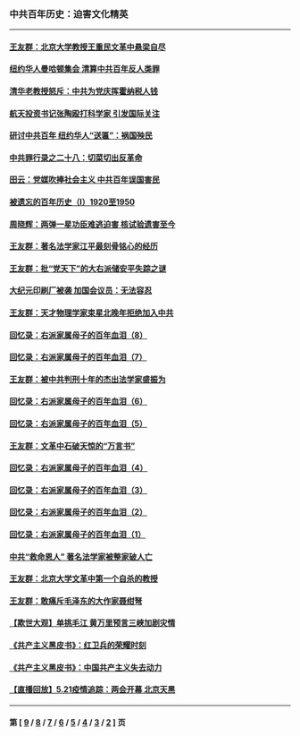 ### 中共百年历史：迫害文化精英
---
#### [王友群：北京大学教授王重民文革中悬梁自尽](../../pages/nf1176111/n13084645.md?07300430) 
#### [纽约华人曼哈顿集会 清算中共百年反人类罪](../../pages/nf1176111/n13084157.md?07300430) 
#### [清华老教授怒斥：中共为党庆挥霍纳税人钱](../../pages/nf1176111/n13071430.md?07300430) 
#### [航天投资书记张陶殴打科学家 引发国际关注](../../pages/nf1176111/n13069132.md?07300430) 
#### [研讨中共百年 纽约华人“送匾”：祸国殃民](../../pages/nf1176111/n13057367.md?07300430) 
#### [中共罪行录之二十八：切菜切出反革命](../../pages/nf1176111/n13030600.md?07300430) 
#### [田云：党媒吹捧社会主义 中共百年误国害民](../../pages/nf1176111/n13006682.md?07300430) 
#### [被遗忘的百年历史（I）1920至1950](../../pages/nf1176111/n12986411.md?07300430) 
#### [周晓辉：两弹一星功臣难逃迫害 核试验遗害至今](../../pages/nf1176111/n12974997.md?07300430) 
#### [王友群：著名法学家江平最刻骨铭心的经历](../../pages/nf1176111/n12970787.md?07300430) 
#### [王友群：批“党天下”的大右派储安平失踪之谜](../../pages/nf1176111/n12954229.md?07300430) 
#### [大纪元印刷厂被袭 加国会议员：无法容忍](../../pages/nf1176111/n12883028.md?07300430) 
#### [王友群：天才物理学家束星北晚年拒绝加入中共](../../pages/nf1176111/n12792913.md?07300430) 
#### [回忆录：右派家属母子的百年血泪（8）](../../pages/nf1176111/n12706196.md?07300430) 
#### [回忆录：右派家属母子的百年血泪（7）](../../pages/nf1176111/n12706191.md?07300430) 
#### [王友群：被中共判刑十年的杰出法学家盛振为](../../pages/nf1176111/n12706141.md?07300430) 
#### [回忆录：右派家属母子的百年血泪（6）](../../pages/nf1176111/n12698863.md?07300430) 
#### [回忆录：右派家属母子的百年血泪（5）](../../pages/nf1176111/n12692515.md?07300430) 
#### [王友群：文革中石破天惊的“万言书”](../../pages/nf1176111/n12690994.md?07300430) 
#### [回忆录：右派家属母子的百年血泪（4）](../../pages/nf1176111/n12686410.md?07300430) 
#### [回忆录：右派家属母子的百年血泪（3）](../../pages/nf1176111/n12683820.md?07300430) 
#### [回忆录：右派家属母子的百年血泪（2）](../../pages/nf1176111/n12679738.md?07300430) 
#### [回忆录：右派家属母子的百年血泪（1）](../../pages/nf1176111/n12678112.md?07300430) 
#### [中共“救命恩人” 著名法学家被整家破人亡](../../pages/nf1176111/n12658168.md?07300430) 
#### [王友群：北京大学文革中第一个自杀的教授](../../pages/nf1176111/n12632697.md?07300430) 
#### [王友群：敢痛斥毛泽东的大作家聂绀弩](../../pages/nf1176111/n12384788.md?07300430) 
#### [【欺世大观】单挑毛江 黄万里预言三峡加剧灾情](../../pages/nf1176111/n12357101.md?07300430) 
#### [《共产主义黑皮书》：红卫兵的荣耀时刻](../../pages/nf1176111/n12190329.md?07300430) 
#### [《共产主义黑皮书》：中国共产主义失去动力](../../pages/nf1176111/n12168749.md?07300430) 
#### [【直播回放】5.21疫情追踪：两会开幕 北京天黑](../../pages/nf1176111/n12126358.md?07300430) 

---
#### 第 [ [9](./9.md?07300430) / [8](./8.md?07300430) / [7](./7.md?07300430) / [6](./6.md?07300430) / [5](./5.md?07300430) / [4](./4.md?07300430) / [3](./3.md?07300430) / [2](./2.md?07300430) ] 页

